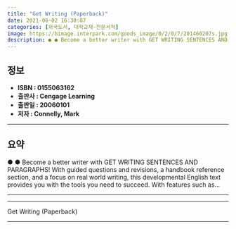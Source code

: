 ```yaml
---
title: "Get Writing (Paperback)"
date: 2021-06-02 16:30:07
categories: [외국도서, 대학교재-전문서적]
image: https://bimage.interpark.com/goods_image/0/2/0/7/201460207s.jpg
description: ● ● Become a better writer with GET WRITING SENTENCES AND PARAGRAPHS! With guided questions and revisions, a handbook reference section, and a focus on real w
---
```


## **정보**

- **ISBN : 0155063162**
- **출판사 : Cengage Learning**
- **출판일 : 20060101**
- **저자 : Connelly, Mark**

------



## **요약**

●  ●  Become a better writer with GET WRITING SENTENCES AND PARAGRAPHS! With guided questions and revisions, a handbook reference section, and a focus on real world writing, this developmental English text provides you with the tools you need to succeed. With features such as... 

------



------


Get Writing (Paperback) 

------


